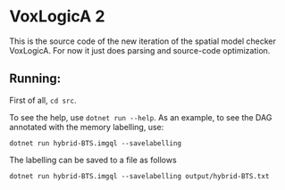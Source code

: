 # VoxLogicA 2

This is the source code of the new iteration of the spatial model checker VoxLogicA. For now it just does parsing and source-code optimization. 

## Running:

First of all, `cd src`.

To see the help, use `dotnet run --help`. As an example, to see the DAG annotated with the memory labelling, use:

	dotnet run hybrid-BTS.imgql --savelabelling  

The labelling can be saved to a file as follows

	dotnet run hybrid-BTS.imgql --savelabelling output/hybrid-BTS.txt
	
